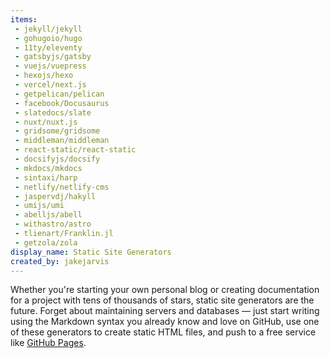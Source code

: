 ```yaml
---
items:
 - jekyll/jekyll
 - gohugoio/hugo
 - 11ty/eleventy
 - gatsbyjs/gatsby
 - vuejs/vuepress
 - hexojs/hexo
 - vercel/next.js
 - getpelican/pelican
 - facebook/Docusaurus
 - slatedocs/slate
 - nuxt/nuxt.js
 - gridsome/gridsome
 - middleman/middleman
 - react-static/react-static
 - docsifyjs/docsify
 - mkdocs/mkdocs
 - sintaxi/harp
 - netlify/netlify-cms
 - jaspervdj/hakyll
 - umijs/umi
 - abelljs/abell
 - withastro/astro
 - tlienart/Franklin.jl
 - getzola/zola
display_name: Static Site Generators
created_by: jakejarvis
---
```

Whether you're starting your own personal blog or creating documentation for a project with tens of thousands of stars, static site generators are the future. Forget about maintaining servers and databases — just start writing using the Markdown syntax you already know and love on GitHub, use one of these generators to create static HTML files, and push to a free service like [GitHub Pages](https://pages.github.com/).
